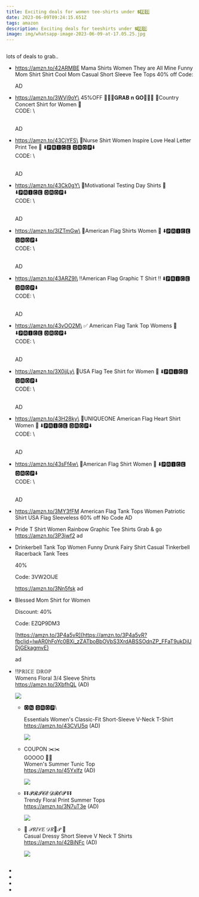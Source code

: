 ```yaml
---
title: Exciting deals for women tee-shirts under 💲2️⃣0️⃣
date: 2023-06-09T09:24:15.651Z
tags: amazon
description: Exciting deals for teeshirts under 💲2️⃣0️⃣
image: img/whatsapp-image-2023-06-09-at-17.05.25.jpg
---
```

![]()

l﻿ots of deals to grab..

* https://amzn.to/42ARMBE
  Mama Shirts Women They are All Mine Funny Mom Shirt Shirt Cool Mom Casual Short Sleeve Tee Tops
  40% off
  Code:

  AD
* https://amzn.to/3WVj9oY\
  45%OFF  🏃🏃‍♀️𝐆𝐑𝐀𝐁 𝐧 𝐆𝐎🏃🏃‍♀️
  👕Country Concert Shirt for Women 👕\
  CODE: \

  \
  A﻿D
* https://amzn.to/43CjYFS\
  👕Nurse Shirt Women Inspire Love Heal Letter Print Tee 👕
  ⬇️🅿🆁🅸🅲🅴 🅳🆁🅾🅿⬇️\
  C﻿ODE: \

  \
  A﻿D
* https://amzn.to/43Ck0gY\
  👕Motivational Testing Day Shirts 👕
  ⬇️🅿🆁🅸🅲🅴 🅳🆁🅾🅿⬇️\
  C﻿ODE: \

  \
  A﻿D
* https://amzn.to/3IZTmGw\
  👕American Flag Shirts Women  👕
  ⬇️🅿🆁🅸🅲🅴 🅳🆁🅾🅿⬇️\
  C﻿ODE: \

  \
  A﻿D
* https://amzn.to/43ARZ9l\
  ‼️American Flag Graphic T Shirt ‼️
  ⬇️🅿🆁🅸🅲🅴 🅳🆁🅾🅿⬇️\
  C﻿ODE: \

  \
  A﻿D
* https://amzn.to/43vOO2M\
  ✅ American Flag Tank Top Womens 👕
  ⬇️🅿🆁🅸🅲🅴 🅳🆁🅾🅿⬇️\
  C﻿ODE: \

  \
  A﻿D
* https://amzn.to/3X0jjLy\
  👕USA Flag Tee Shirt for Women 👕
  ⬇️🅿🆁🅸🅲🅴 🅳🆁🅾🅿⬇️\
  C﻿ODE: \

  \
  A﻿D
* https://amzn.to/43H28ky\
  👕UNIQUEONE American Flag Heart Shirt Women 👕
  ⬇️🅿🆁🅸🅲🅴 🅳🆁🅾🅿⬇️\
  C﻿ODE: \

  \
  A﻿D
* https://amzn.to/43sFf4w\
  🎀American Flag Shirt Women 🎀
  ⬇️🅿🆁🅸🅲🅴 🅳🆁🅾🅿⬇️\
  C﻿ODE: \

  \
  A﻿D
* https://amzn.to/3MY3fFM
  American Flag Tank Tops Women Patriotic Shirt USA Flag Sleeveless  60% off
  No Code
  AD
* Pride T Shirt Women Rainbow Graphic Tee Shirts  Grab & go https://amzn.to/3P3jwf2 ad 
* Drinkerbell Tank Top Women Funny Drunk Fairy Shirt Casual Tinkerbell Racerback Tank Tees

  40%

  Code: 3VW2OIJE

  https://amzn.to/3Nn5fsk ad 
* Blessed Mom Shirt for Women

  Discount: 40% 

  Code: EZQP9DM3

  [https://amzn.to/3P4a5vR](https://amzn.to/3P4a5vR?fbclid=IwAR0hFoYc0BXi_zZATboBbOVbS3XrdABSSOdnZP_FFaT9ukDiUDjGEkagmvE)

  ad
* <!--StartFragment-->

  ‼️ℙℝ𝕀ℂ𝔼 𝔻ℝ𝕆ℙ\
  Womens Floral 3/4 Sleeve Shirts\
  <https://amzn.to/3XbfhQL> (AD)

  <!--EndFragment--><!--StartFragment-->

  ![](https://m.media-amazon.com/images/I/81S4J+xetrL._AC_UL1500_.jpg)

  * <!--StartFragment-->🅾🅽 🅳🆁🅾🅿\
    Essentials Women's Classic-Fit Short-Sleeve V-Neck T-Shirt\
    <https://amzn.to/43CVU5q> (AD)

    <!--EndFragment--><!--StartFragment-->

    ![](https://m.media-amazon.com/images/I/61VXOrqsTyS._AC_UL1500_.jpg)

  <!--EndFragment-->

  * <!--StartFragment-->

    COUPON ✂️✂️\
    GOOOO 🏃🏃\
    Women's Summer Tunic Top\
    <https://amzn.to/45YxIfz> (AD)

    <!--EndFragment--><!--StartFragment-->

    ![](https://m.media-amazon.com/images/I/719ZqjCstIL._AC_UL1500_.jpg)

    <!--EndFragment-->
  * <!--StartFragment-->

    ⏬⏬𝓟𝓡𝓘𝓒𝓔 𝓓𝓡𝓞𝓟 ⏬⏬\
    Trendy Floral Print Summer Tops\
    <https://amzn.to/3N7uT3e> (AD)

    <!--EndFragment--><!--StartFragment-->

    ![](https://m.media-amazon.com/images/I/61Uv5Y+nd9L._AC_UL1500_.jpg)

    <!--EndFragment-->
  * <!--StartFragment-->

    🎀 𝒫𝑅𝐼𝒞𝐸 𝒟𝑅🌺𝒫 🎀\
    Casual Dressy Short Sleeve V Neck T Shirts\
    <https://amzn.to/42BiNFc> (AD)

    <!--EndFragment--><!--StartFragment-->

    ![](https://m.media-amazon.com/images/I/71zFfTCjoWL._AC_UL1500_.jpg)

    <!--EndFragment-->

  ![]()
*
*
*
*